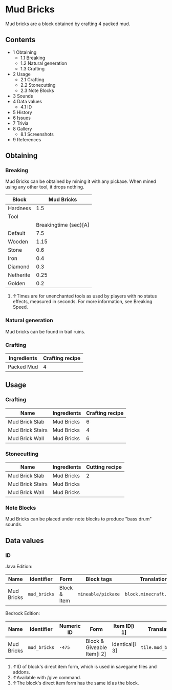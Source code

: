 # Mud Bricks
Mud bricks are a block obtained by crafting 4 packed mud.

## Contents
- 1 Obtaining
	- 1.1 Breaking
	- 1.2 Natural generation
	- 1.3 Crafting
- 2 Usage
	- 2.1 Crafting
	- 2.2 Stonecutting
	- 2.3 Note Blocks
- 3 Sounds
- 4 Data values
	- 4.1 ID
- 5 History
- 6 Issues
- 7 Trivia
- 8 Gallery
	- 8.1 Screenshots
- 9 References

## Obtaining
### Breaking
Mud Bricks can be obtained by mining it with any pickaxe. When mined using any other tool, it drops nothing.

| Block     | Mud Bricks            |
|-----------|-----------------------|
| Hardness  | 1.5                   |
| Tool      |                       |
|           | Breakingtime (sec)[A] |
| Default   | 7.5                   |
| Wooden    | 1.15                  |
| Stone     | 0.6                   |
| Iron      | 0.4                   |
| Diamond   | 0.3                   |
| Netherite | 0.25                  |
| Golden    | 0.2                   |

1. ↑Times are for unenchanted tools as used by players with no status effects, measured in seconds. For more information, see Breaking Speed.

### Natural generation
Mud bricks can be found in trail ruins.

### Crafting
| Ingredients | Crafting recipe |
|-------------|-----------------|
| Packed Mud  | 4               |

## Usage
### Crafting
| Name             | Ingredients | Crafting recipe |
|------------------|-------------|-----------------|
| Mud Brick Slab   | Mud Bricks  | 6               |
| Mud Brick Stairs | Mud Bricks  | 4               |
| Mud Brick Wall   | Mud Bricks  | 6               |

### Stonecutting
| Name             | Ingredients | Cutting recipe |
|------------------|-------------|----------------|
| Mud Brick Slab   | Mud Bricks  | 2              |
| Mud Brick Stairs | Mud Bricks  |                |
| Mud Brick Wall   | Mud Bricks  |                |

### Note Blocks
Mud Bricks can be placed under note blocks to produce "bass drum" sounds.

## Data values
### ID
Java Edition:

| Name       | Identifier   | Form         | Block tags         | Translation key              |
|------------|--------------|--------------|--------------------|------------------------------|
| Mud Bricks | `mud_bricks` | Block & Item | `mineable/pickaxe` | `block.minecraft.mud_bricks` |

Bedrock Edition:

| Name       | Identifier   | Numeric ID | Form                       | Item ID[i 1]   | Translation key        |
|------------|--------------|------------|----------------------------|----------------|------------------------|
| Mud Bricks | `mud_bricks` | `-475`     | Block & Giveable Item[i 2] | Identical[i 3] | `tile.mud_bricks.name` |

1. ↑ID of block's direct item form, which is used in savegame files and addons.
2. ↑Available with /give command.
3. ↑The block's direct item form has the same id as the block.


